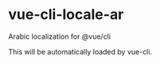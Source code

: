 # vue-cli-locale-ar
Arabic localization for @vue/cli

This will be automatically loaded by vue-cli.
